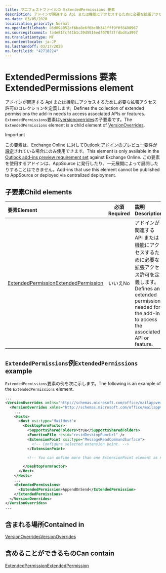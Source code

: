 ```yaml
---
title: マニフェストファイルの ExtendedPermissions 要素
description: アドインが関連する Api または機能にアクセスするために必要な拡張アクセス許可のコレクションを定義します。
ms.date: 03/05/2020
localization_priority: Normal
ms.openlocfilehash: 86d898052af6ba0e6f6bc8b341fff9f0f8408967
ms.sourcegitcommit: fa4e81fcf41b1c39d5516edf078f3ffdbd4a3997
ms.translationtype: MT
ms.contentlocale: ja-JP
ms.lasthandoff: 03/17/2020
ms.locfileid: "42718224"
---
```

# <a name="extendedpermissions-element"></a><span data-ttu-id="d2d74-103">ExtendedPermissions 要素</span><span class="sxs-lookup"><span data-stu-id="d2d74-103">ExtendedPermissions element</span></span>

<span data-ttu-id="d2d74-104">アドインが関連する Api または機能にアクセスするために必要な拡張アクセス許可のコレクションを定義します。</span><span class="sxs-lookup"><span data-stu-id="d2d74-104">Defines the collection of extended permissions the add-in needs to access associated APIs or features.</span></span> <span data-ttu-id="d2d74-105">`ExtendedPermissions`要素は[versionoverrides](versionoverrides.md)の子要素です。</span><span class="sxs-lookup"><span data-stu-id="d2d74-105">The `ExtendedPermissions` element is a child element of [VersionOverrides](versionoverrides.md).</span></span>

> [!IMPORTANT]
> <span data-ttu-id="d2d74-106">この要素は、Exchange Online に対して[Outlook アドインのプレビュー要件が設定](../objectmodel/preview-requirement-set/outlook-requirement-set-preview.md)されている場合にのみ使用できます。</span><span class="sxs-lookup"><span data-stu-id="d2d74-106">This element is only available in the [Outlook add-ins preview requirement set](../objectmodel/preview-requirement-set/outlook-requirement-set-preview.md) against Exchange Online.</span></span> <span data-ttu-id="d2d74-107">この要素を使用するアドインは、AppSource に発行したり、一元展開によって展開したりすることはできません。</span><span class="sxs-lookup"><span data-stu-id="d2d74-107">Add-ins that use this element cannot be published to AppSource or deployed via centralized deployment.</span></span>

## <a name="child-elements"></a><span data-ttu-id="d2d74-108">子要素</span><span class="sxs-lookup"><span data-stu-id="d2d74-108">Child elements</span></span>

|  <span data-ttu-id="d2d74-109">要素</span><span class="sxs-lookup"><span data-stu-id="d2d74-109">Element</span></span> |  <span data-ttu-id="d2d74-110">必須</span><span class="sxs-lookup"><span data-stu-id="d2d74-110">Required</span></span>  |  <span data-ttu-id="d2d74-111">説明</span><span class="sxs-lookup"><span data-stu-id="d2d74-111">Description</span></span>  |
|:-----|:-----:|:-----|
|  [<span data-ttu-id="d2d74-112">ExtendedPermission</span><span class="sxs-lookup"><span data-stu-id="d2d74-112">ExtendedPermission</span></span>](extendedpermission.md)    |  <span data-ttu-id="d2d74-113">いいえ</span><span class="sxs-lookup"><span data-stu-id="d2d74-113">No</span></span>   | <span data-ttu-id="d2d74-114">アドインが関連する API または機能にアクセスするために必要な拡張アクセス許可を定義します。</span><span class="sxs-lookup"><span data-stu-id="d2d74-114">Defines an extended permission needed for the add-in to access the associated API or feature.</span></span> |

## <a name="extendedpermissions-example"></a><span data-ttu-id="d2d74-115">`ExtendedPermissions`例</span><span class="sxs-lookup"><span data-stu-id="d2d74-115">`ExtendedPermissions` example</span></span>

<span data-ttu-id="d2d74-116">`ExtendedPermissions`要素の例を次に示します。</span><span class="sxs-lookup"><span data-stu-id="d2d74-116">The following is an example of the `ExtendedPermissions` element.</span></span>

```XML
...
<VersionOverrides xmlns="http://schemas.microsoft.com/office/mailappversionoverrides" xsi:type="VersionOverridesV1_0">
  <VersionOverrides xmlns="http://schemas.microsoft.com/office/mailappversionoverrides/1.1" xsi:type="VersionOverridesV1_1">
    ...
    <Hosts>
      <Host xsi:type="MailHost">
        <DesktopFormFactor>
          <SupportsSharedFolders>true</SupportsSharedFolders>
          <FunctionFile resid="residDesktopFuncUrl" />
          <ExtensionPoint xsi:type="MessageReadCommandSurface">
            <!-- Configure selected extension point. -->
          </ExtensionPoint>

          <!-- You can define more than one ExtensionPoint element as needed. -->

        </DesktopFormFactor>
      </Host>
    </Hosts>
    ...
    <ExtendedPermissions>
      <ExtendedPermission>AppendOnSend</ExtendedPermission>
    </ExtendedPermissions>
  </VersionOverrides>
</VersionOverrides>
...
```

## <a name="contained-in"></a><span data-ttu-id="d2d74-117">含まれる場所</span><span class="sxs-lookup"><span data-stu-id="d2d74-117">Contained in</span></span>

[<span data-ttu-id="d2d74-118">VersionOverrides</span><span class="sxs-lookup"><span data-stu-id="d2d74-118">VersionOverrides</span></span>](versionoverrides.md)

## <a name="can-contain"></a><span data-ttu-id="d2d74-119">含めることができるもの</span><span class="sxs-lookup"><span data-stu-id="d2d74-119">Can contain</span></span>

[<span data-ttu-id="d2d74-120">ExtendedPermission</span><span class="sxs-lookup"><span data-stu-id="d2d74-120">ExtendedPermission</span></span>](extendedpermission.md)
